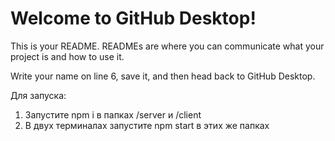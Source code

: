 # Welcome to GitHub Desktop!

This is your README. READMEs are where you can communicate what your project is and how to use it.

Write your name on line 6, save it, and then head back to GitHub Desktop.

Для запуска:

1. Запустите npm i в папках /server и /client
2. В двух терминалах запустите npm start  в этих же папках

